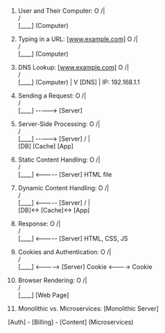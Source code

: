 1. User and Their Computer:
   O
  /|\
  / \
 [____]   (Computer)


3. Typing in a URL:
 [www.example.com]
   O
  /|\
  / \
 [____]   (Computer)


5. DNS Lookup:
 [www.example.com]
   O
  /|\
  / \
 [____]   (Computer)
    |
    V
  [DNS]
    |
   IP: 192.168.1.1
   

7. Sending a Request:
   O
  /|\
  / \
 [____] -----> [Server]


8. Server-Side Processing:
   O
  /|\
  / \
 [____] -----> [Server]
                /  |  \
             [DB] [Cache] [App]


9. Static Content Handling:
   O
  /|\
  / \
 [____] <----- [Server]
      HTML file


10. Dynamic Content Handling:
   O
  /|\
  / \
 [____] <----- [Server]
                /  |  \
             [DB]<-> [Cache]<-> [App]


11. Response:
   O
  /|\
  / \
 [____] <----- [Server]
              HTML, CSS, JS


12. Cookies and Authentication:
   O
  /|\
  / \
 [____] <-----> [Server]
  Cookie <----> Cookie


13. Browser Rendering:
   O
  /|\
  / \
 [____]
 [Web Page]


14. Monolithic vs. Microservices:
[Monolithic Server]

[Auth] - [Billing] - [Content]
(Microservices)
